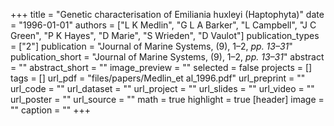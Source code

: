 +++
title = "Genetic characterisation of Emiliania huxleyi (Haptophyta)"
date = "1996-01-01"
authors = ["L K Medlin", "G L A Barker", "L Campbell", "J C Green", "P K Hayes", "D Marie", "S Wrieden", "D Vaulot"]
publication_types = ["2"]
publication = "Journal of Marine Systems, (9), 1–2, _pp. 13–31_"
publication_short = "Journal of Marine Systems, (9), 1–2, _pp. 13–31_"
abstract = ""
abstract_short = ""
image_preview = ""
selected = false
projects = []
tags = []
url_pdf = "files/papers/Medlin_et al_1996.pdf"
url_preprint = ""
url_code = ""
url_dataset = ""
url_project = ""
url_slides = ""
url_video = ""
url_poster = ""
url_source = ""
math = true
highlight = true
[header]
image = ""
caption = ""
+++

